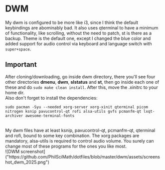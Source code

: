 # DWM
My dwm is configured to be more like i3, since I think the default keybindings are abominably bad. It also uses qterminal to have a minimum of functionality, like scrolling, without the need to patch, st is there as a backup. Theme is the default one, except I changed the blue color and added support for audio control via keyboard and language switch with ``super+space``. 

## Important
After cloning/downloading, go inside dwm directory, there you'll see four other directories **dmenu**, **dwm**, **slstatus** and **st**, then go inside each one of these and do ``sudo make clean install``. After this, move the .xinitrc to your home dir.
<br>
Also don't forget to install the  dependencies:
```
sudo pacman -Syu --needed xorg-server xorg-xinit qterminal picom nitrogen ksnip pavucontrol-qt rofi alsa-utils gvfs pcmanfm-qt lxqt-archiver awesome-terminal-fonts
```
<br> 
My dwm files have at least ksnip, pavucontrol-qt, pcmanfm-qt, qterminal and rofi, bound to some key combination. The xorg packages are mandatory, alsa-utils is required to control audio volume. You surely can change most of these programs for the ones you like most.  
<br>
![DWM screenshot]("https://github.com/PhilSciMath/dotfiles/blob/master/dwm/assets/screenshot_dwm_2025.png")
